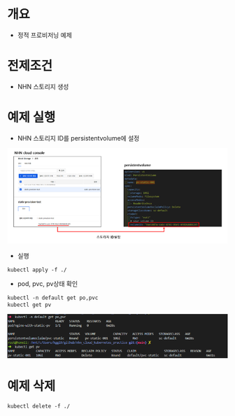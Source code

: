 # 개요
* 정적 프로비저닝 예제

# 전제조건
* NHN 스토리지 생성




# 예제 실행
* NHN 스토리지 ID를 persistentvolume에 설정

![](imgs/setup.png)

* 실행
```shell
kubectl apply -f ./
```

* pod, pvc, pv상태 확인
```shell
kubectl -n default get po,pvc
kubectl get pv
```

![](imgs/get_pod_pvc_pv.png)


# 예제 삭제
```shell
kubectl delete -f ./
```
